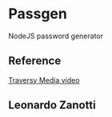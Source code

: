 # Passgen
NodeJS password generator

## Reference
[Traversy Media video](https://www.youtube.com/watch?v=3Xx83JAktXk)

## Leonardo Zanotti